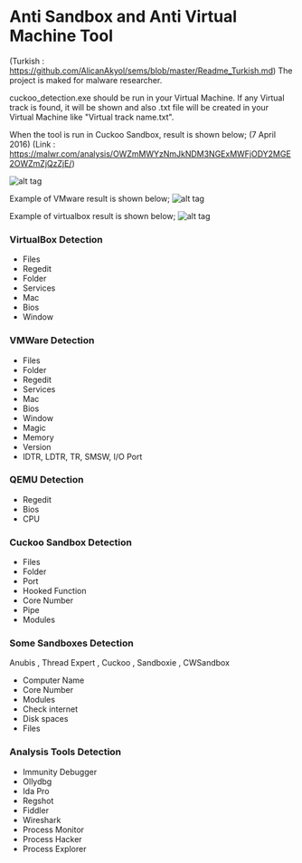 # Anti Sandbox and Anti Virtual Machine Tool 
(Turkish : https://github.com/AlicanAkyol/sems/blob/master/Readme_Turkish.md)
The project is maked for malware researcher. 

cuckoo_detection.exe should be run in your Virtual Machine. If any Virtual track is found, it will be shown and also .txt file will be created in your Virtual Machine like "Virtual track name.txt".

When the tool is run in Cuckoo Sandbox, result is shown below; (7 April 2016) 
(Link : https://malwr.com/analysis/OWZmMWYzNmJkNDM3NGExMWFjODY2MGE2OWZmZjQzZjE/) 

![alt tag](https://github.com/AlicanAkyol/sems/blob/master/cuckooResult.png)

Example of VMware result is shown below;
![alt tag](https://github.com/AlicanAkyol/sems/blob/master/vmware_normal.png)

Example of virtualbox result is shown below;
![alt tag](https://github.com/AlicanAkyol/sems/blob/master/Sanalla%C5%9Ft%C4%B1rmaOrtam%C4%B1TespitArac%C4%B1-2.png)


### VirtualBox Detection
  - Files
  - Regedit
  - Folder
  - Services
  - Mac
  - Bios
  - Window

### VMWare Detection
  - Files
  - Folder
  - Regedit
  - Services
  - Mac
  - Bios
  - Window
  - Magic
  - Memory
  - Version
  - IDTR, LDTR, TR, SMSW, I/O Port

### QEMU Detection
  - Regedit
  - Bios
  - CPU

### Cuckoo Sandbox Detection
  - Files
  - Folder
  - Port
  - Hooked Function
  - Core Number
  - Pipe
  - Modules

### Some Sandboxes Detection
Anubis , Thread Expert , Cuckoo , Sandboxie , CWSandbox
  - Computer Name
  - Core Number
  - Modules
  - Check internet
  - Disk spaces
  - Files

### Analysis Tools Detection
  - Immunity Debugger
  - Ollydbg
  - Ida Pro
  - Regshot
  - Fiddler
  - Wireshark
  - Process Monitor
  - Process Hacker
  - Process Explorer
